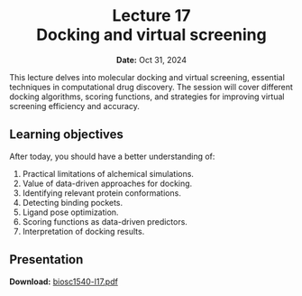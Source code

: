 <h1 align="center">
<b>Lecture 17</b><br>
Docking and virtual screening
</h1>
<p align="center">
<b>Date:</b> Oct 31, 2024
</p>

This lecture delves into molecular docking and virtual screening, essential techniques in computational drug discovery.
The session will cover different docking algorithms, scoring functions, and strategies for improving virtual screening efficiency and accuracy.

## Learning objectives

After today, you should have a better understanding of:

1.  Practical limitations of alchemical simulations.
2.  Value of data-driven approaches for docking.
3.  Identifying relevant protein conformations.
4.  Detecting binding pockets.
5.  Ligand pose optimization.
6.  Scoring functions as data-driven predictors.
7.  Interpretation of docking results.

## Presentation

**Download:** [biosc1540-l17.pdf](/lectures/17/biosc1540-l17.pdf)
